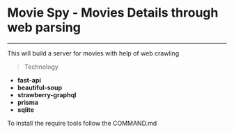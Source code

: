 # Movie Spy - Movies Details through web parsing
___

This will build a server for movies with help of web crawling
> Technology
- **fast-api**
- **beautiful-soup**
- **strawberry-graphql**
- **prisma**
- **sqlite**

To install the require tools follow the COMMAND.md